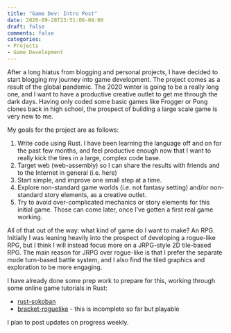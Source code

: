 ```yaml
---
title: "Game Dev: Intro Post"
date: 2020-09-28T23:51:08-04:00
draft: false
comments: false
categories:
- Projects
- Game Development
---
```

After a long hiatus from blogging and personal projects, I have decided to start blogging my journey into game development. The project comes as a result of the global pandemic. The 2020 winter is going to be a really long one, and I want to have a productive creative outlet to get me through the dark days. Having only coded some basic games like Frogger or Pong clones back in high school, the prospect of building a large scale game is very new to me.

My goals for the project are as follows:

1. Write code using Rust. I have been learning the language off and on for the past few months, and feel productive enough now that I want to really kick the tires in a large, complex code base.
2. Target web (web-assembly) so I can share the results with friends and to the Internet in general (i.e. here)
3. Start simple, and improve one small step at a time.
4. Explore non-standard game worlds (i.e. not fantasy setting) and/or non-standard story elements, as a creative outlet.
5. Try to avoid over-complicated mechanics or story elements for this initial game. Those can come later, once I’ve gotten a first real game working.

All of that out of the way: what kind of game do I want to make? An RPG. Initially I was leaning heavily into the prospect of developing a rogue-like RPG, but I think I will instead focus more on a JRPG-style 2D tile-based RPG. The main reason for JRPG over rogue-like is that I prefer the separate mode turn-based battle system, and I also find the tiled graphics and exploration to be more engaging.

I have already done some prep work to prepare for this, working through some online game tutorials in Rust:
* [rust-sokoban](https://github.com/robwil/rust-sokoban)
* [bracket-roguelike](https://github.com/robwil/bracket-roguelike) - this is incomplete so far but playable

I plan to post updates on progress weekly.